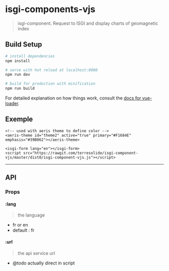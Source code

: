 # isgi-components-vjs

> isgi-component. Request to ISGI and display charts of geomagnetic index

## Build Setup

``` bash
# install dependencies
npm install

# serve with hot reload at localhost:8080
npm run dev

# build for production with minification
npm run build
```

For detailed explanation on how things work, consult the [docs for vue-loader](http://vuejs.github.io/vue-loader).

## Exemple

```
<!-- used with aeris theme to define color -->
<aeris-theme id="theme2" active="true" primary="#F1684E" emphasis="#39B062"></aeris-theme>

<isgi-form lang="en"></isgi-form>
<script src="https://rawgit.com/terresolide/isgi-component-vjs/master/dist0/isgi-component-vjs.js"></script> 

```

---

## API



### Props

#### :lang
 > the language
 * fr or en
 * default : fr
 

 
#### :url
 > the api service url
 * @todo actually direct in script